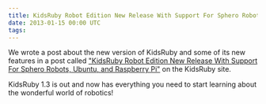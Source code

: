 ```yaml
---
title: KidsRuby Robot Edition New Release With Support For Sphero Robots, Ubuntu, and Raspberry Pi
date: 2013-01-15 00:00 UTC
tags:
---
```


We wrote a post about the new version of KidsRuby and some of its new features in a post called ["KidsRuby Robot Edition New Release With Support For Sphero Robots, Ubuntu, and Raspberry Pi"](http://www.kidsruby.com#2013-01-15) on the KidsRuby site.

KidsRuby 1.3 is out and now has everything you need to start learning about the wonderful world of robotics!
